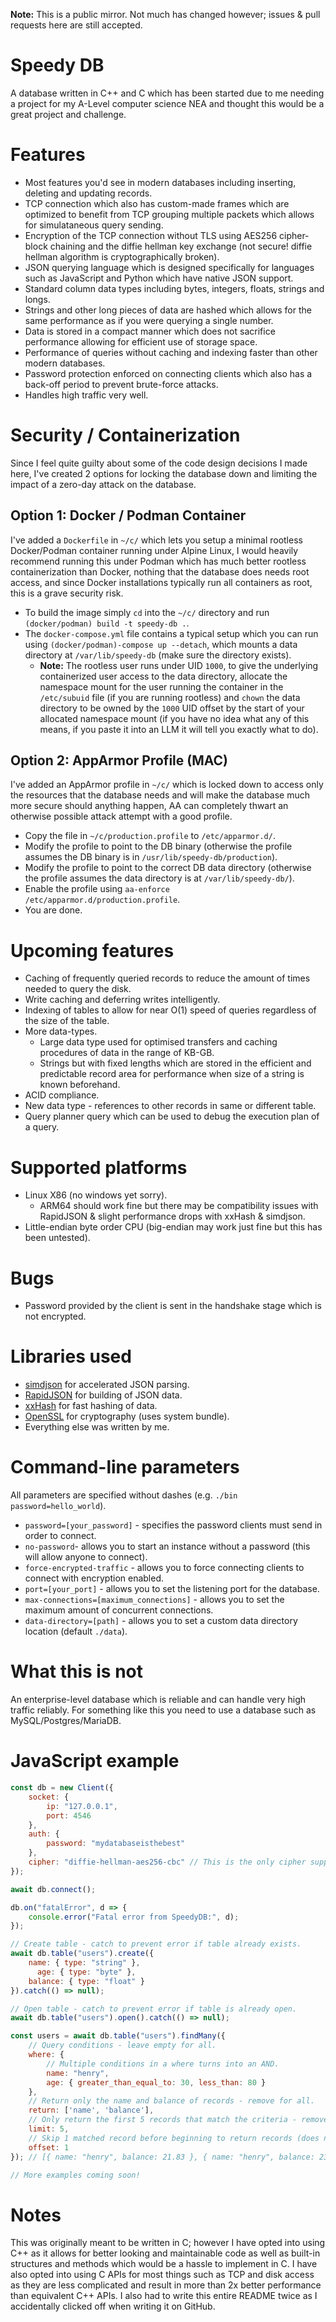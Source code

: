 **Note:** This is a public mirror. Not much has changed however; issues & pull requests here are still accepted.

# Speedy DB
A database written in C++ and C which has been started due to me needing a project for my A-Level computer science NEA and thought this would be a great project and challenge.

# Features
- Most features you'd see in modern databases including inserting, deleting and updating records.
- TCP connection which also has custom-made frames which are optimized to benefit from TCP grouping multiple packets which allows for simulataneous query sending.
- Encryption of the TCP connection without TLS using AES256 cipher-block chaining and the diffie hellman key exchange (not secure! diffie hellman algorithm is cryptographically broken).
- JSON querying language which is designed specifically for languages such as JavaScript and Python which have native JSON support.
- Standard column data types including bytes, integers, floats, strings and longs.
- Strings and other long pieces of data are hashed which allows for the same performance as if you were querying a single number.
- Data is stored in a compact manner which does not sacrifice performance allowing for efficient use of storage space.
- Performance of queries without caching and indexing faster than other modern databases.
- Password protection enforced on connecting clients which also has a back-off period to prevent brute-force attacks.
- Handles high traffic very well.

# Security / Containerization
Since I feel quite guilty about some of the code design decisions I made here, I've created 2 options for locking the database down and limiting the impact of a zero-day attack on the database.

## Option 1: Docker / Podman Container
I've added a `Dockerfile` in `~/c/` which lets you setup a minimal rootless Docker/Podman container running under Alpine Linux, I would heavily recommend running this under Podman which has much better rootless containerization than Docker, nothing that the database does needs root access, and since Docker installations typically run all containers as root, this is a grave security risk.
- To build the image simply `cd` into the `~/c/` directory and run `(docker/podman) build -t speedy-db .`.
- The `docker-compose.yml` file contains a typical setup which you can run using `(docker/podman)-compose up --detach`, which mounts a data directory at `/var/lib/speedy-db` (make sure the directory exists).
  - **Note:** The rootless user runs under UID `1000`, to give the underlying containerized user access to the data directory, allocate the namespace mount for the user running the container in the `/etc/subuid` file (if you are running rootless) and `chown` the data directory to be owned by the `1000` UID offset by the start of your allocated namespace mount (if you have no idea what any of this means, if you paste it into an LLM it will tell you exactly what to do).

## Option 2: AppArmor Profile (MAC)
I've added an AppArmor profile in `~/c/` which is locked down to access only the resources that the database needs and will make the database much more secure should anything happen, AA can completely thwart an otherwise possible attack attempt with a good profile.
- Copy the file in `~/c/production.profile` to `/etc/apparmor.d/`.
- Modify the profile to point to the DB binary (otherwise the profile assumes the DB binary is in `/usr/lib/speedy-db/production`).
- Modify the profile to point to the correct DB data directory (otherwise the profile assumes the data directory is at `/var/lib/speedy-db/`).
- Enable the profile using `aa-enforce /etc/apparmor.d/production.profile`.
- You are done.

# Upcoming features
- Caching of frequently queried records to reduce the amount of times needed to query the disk.
- Write caching and deferring writes intelligently.
- Indexing of tables to allow for near O(1) speed of queries regardless of the size of the table.
- More data-types.
  - Large data type used for optimised transfers and caching procedures of data in the range of KB-GB.
  - Strings but with fixed lengths which are stored in the efficient and predictable record area for performance when size of a string is known beforehand. 
- ACID compliance.
- New data type - references to other records in same or different table.
- Query planner query which can be used to debug the execution plan of a query.

# Supported platforms
- Linux X86 (no windows yet sorry).
  - ARM64 should work fine but there may be compatibility issues with RapidJSON & slight performance drops with xxHash & simdjson. 
- Little-endian byte order CPU (big-endian may work just fine but this has been untested).

# Bugs
- Password provided by the client is sent in the handshake stage which is not encrypted.

# Libraries used
- [simdjson](https://github.com/simdjson/simdjson) for accelerated JSON parsing.
- [RapidJSON](https://github.com/Tencent/rapidjson) for building of JSON data.
- [xxHash](https://github.com/Cyan4973/xxHash) for fast hashing of data.
- [OpenSSL](https://github.com/openssl/openssl) for cryptography (uses system bundle).
- Everything else was written by me.

# Command-line parameters
All parameters are specified without dashes (e.g. `./bin password=hello_world`).
- `password=[your_password]` - specifies the password clients must send in order to connect.
- `no-password`- allows you to start an instance without a password (this will allow anyone to connect).
- `force-encrypted-traffic` - allows you to force connecting clients to connect with encryption enabled.
- `port=[your_port]` - allows you to set the listening port for the database.
- `max-connections=[maximum_connections]` - allows you to set the maximum amount of concurrent connections.
- `data-directory=[path]` - allows you to set a custom data directory location (default `./data`).

# What this is not
An enterprise-level database which is reliable and can handle very high traffic reliably.
For something like this you need to use a database such as MySQL/Postgres/MariaDB.

# JavaScript example
```js
const db = new Client({
	socket: {
		ip: "127.0.0.1",
		port: 4546
	},
	auth: {
		password: "mydatabaseisthebest"
	},
	cipher: "diffie-hellman-aes256-cbc" // This is the only cipher supported at the moment.
});

await db.connect();

db.on("fatalError", d => {
	console.error("Fatal error from SpeedyDB:", d);
});

// Create table - catch to prevent error if table already exists.
await db.table("users").create({
    name: { type: "string" },
	  age: { type: "byte" },
    balance: { type: "float" }
}).catch(() => null);

// Open table - catch to prevent error if table is already open.
await db.table("users").open().catch(() => null);

const users = await db.table("users").findMany({
    // Query conditions - leave empty for all.
    where: {
        // Multiple conditions in a where turns into an AND.
        name: "henry",
        age: { greater_than_equal_to: 30, less_than: 80 }
    },
    // Return only the name and balance of records - remove for all.
    return: ['name', 'balance'],
    // Only return the first 5 records that match the criteria - remove for no limit.
    limit: 5,
    // Skip 1 matched record before beginning to return records (does not count towards limit).
    offset: 1
}); // [{ name: "henry", balance: 21.83 }, { name: "henry", balance: 238.0 }, ...]

// More examples coming soon!
```

# Notes
This was originally meant to be written in C; however I have opted into using C++ as it allows for better looking and maintainable code as well as built-in structures and methods which would be a hassle to implement in C.
I have also opted into using C APIs for most things such as TCP and disk access as they are less complicated and result in more than 2x better performance than equivalent C++ APIs.
I also had to write this entire README twice as I accidentally clicked off when writing it on GitHub.